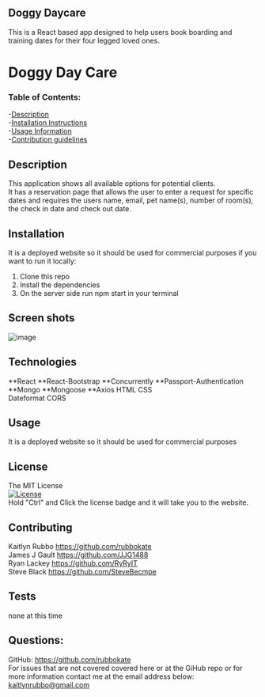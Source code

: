 ## Doggy Daycare 
This is a React based app designed to help users book boarding and training dates for their four legged loved ones. 
# Doggy Day Care

   ### Table of Contents:
  -[Description](#Description)      
  -[Installation Instructions](#Installation)    
  -[Usage Information](#Usage)    
  -[Contribution guidelines](#Contributing)    
  ## Description    
  This application shows all available options for potential clients.   
  It has a reservation page that allows the user to enter a request for specific dates and requires the users name, email, pet name(s), number of room(s), the check in date and check out date.
  ## Installation    
  It is a deployed website so it should be used for commercial purposes 
  if you want to run it locally:
1. Clone this repo 
2. Install the dependencies
3. On the server side run npm start in your terminal 
  ## Screen shots 
  ![image](https://user-images.githubusercontent.com/74007392/118893753-f6e76400-b8d0-11eb-933e-f132b0bf99ff.png) 
  
  ## Technologies 
**React
**React-Bootstrap
**Concurrently
**Passport-Authentication
**Mongo 
**Mongoose
**Axios 
HTML 
CSS  
Dateformat 
CORS


  ## Usage    
  It is a deployed website so it should be used for commercial purposes   
  ## License   
  The MIT License    
  [![License](https://img.shields.io/badge/License-Apache%202.0-blue.svg)](https://opensource.org/licenses/Apache-2.0)   
  Hold "Ctrl" and Click the license badge and it will take you to the website.     
  ## Contributing 
  Kaitlyn Rubbo https://github.com/rubbokate   
  James J Gault https://github.com/JJG1488    
  Ryan Lackey   https://github.com/RyRyIT      
  Steve Black https://github.com/SteveBecmpe     
  ## Tests       
  none at this time    
  ## Questions: 
  GitHub: https://github.com/rubbokate   
  For issues that are not covered covered here or at the GiHub repo or for more information contact me at the email address below:   
  kaitlynrubbo@gmail.com
